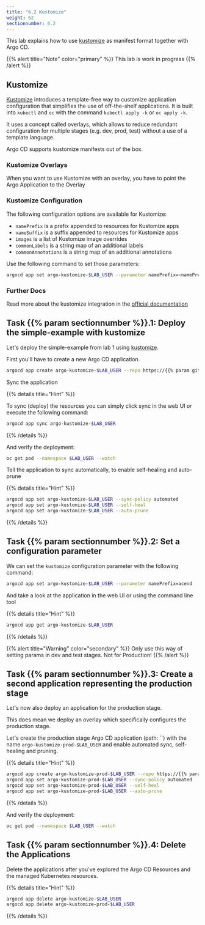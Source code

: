 ```yaml
---
title: "6.2 Kustomize"
weight: 62
sectionnumber: 6.2
---
```


This lab explains how to use [kustomize](https://kustomize.io/)  as manifest format together with Argo CD.

{{% alert title="Note" color="primary" %}}
This lab is work in progress
{{% /alert %}}


## Kustomize

[Kustomize](https://kustomize.io/) introduces a template-free way to customize application configuration that simplifies the use of off-the-shelf applications. It is built into `kubectl` and `oc` with the command `kubectl apply -k` or `oc apply -k`.

It uses a concept called overlays, which allows to reduce redundant configuration for multiple stages (e.g. dev, prod, test) without a use of a template language.

Argo CD supports kustomize manifests out of the box.


### Kustomize Overlays

When you want to use Kustomize with an overlay, you have to point the Argo Application to the Overlay


### Kustomize Configuration

The following configuration options are available for Kustomize:

* `namePrefix` is a prefix appended to resources for Kustomize apps
* `nameSuffix` is a suffix appended to resources for Kustomize apps
* `images` is a list of Kustomize image overrides
* `commonLabels` is a string map of an additional labels
* `commonAnnotations` is a string map of an additional annotations

Use the following command to set those parameters:

```bash
argocd app set argo-kustomize-$LAB_USER --parameter namePrefix=<namePrefix>
```


### Further Docs

Read more about the kustomize integration in the [official documentation](https://argo-cd.readthedocs.io/en/stable/user-guide/kustomize/)


## Task {{% param sectionnumber %}}.1: Deploy the simple-example with kustomize

Let's deploy the simple-example from lab 1 using [kustomize](https://github.com/acend/argocd-training-examples/tree/master/kustomize/simple-example).

First you'll have to create a new Argo CD application.

```bash
argocd app create argo-kustomize-$LAB_USER --repo https://{{% param giteaUrl %}}/$LAB_USER/argocd-training-examples.git --path 'kustomize/simple-example' --dest-server https://kubernetes.default.svc --dest-namespace $LAB_USER
```

Sync the application

{{% details title="Hint" %}}

To sync (deploy) the resources you can simply click sync in the web UI or execute the following command:

```bash
argocd app sync argo-kustomize-$LAB_USER
```
{{% /details %}}

And verify the deployment:

```bash
oc get pod --namespace $LAB_USER --watch
```

Tell the application to sync automatically, to enable self-healing and auto-prune

{{% details title="Hint" %}}
```bash
argocd app set argo-kustomize-$LAB_USER --sync-policy automated
argocd app set argo-kustomize-$LAB_USER --self-heal
argocd app set argo-kustomize-$LAB_USER --auto-prune
```
{{% /details %}}


## Task {{% param sectionnumber %}}.2: Set a configuration parameter

We can set the `kustomize` configuration parameter with the following command:

```bash
argocd app set argo-kustomize-$LAB_USER --parameter namePrefix=acend
```

And take a look at the application in the web UI or using the command line tool

{{% details title="Hint" %}}

```bash
argocd app get argo-kustomize-$LAB_USER
```
{{% /details %}}

{{% alert title="Warning" color="secondary" %}}
Only use this way of setting params in dev and test stages. Not for Production!
{{% /alert %}}


## Task {{% param sectionnumber %}}.3: Create a second application representing the production stage

Let's now also deploy an application for the production stage.

This does mean we deploy an overlay which specifically configures the production stage.

Let's create the production stage Argo CD application (path: ``) with the name `argo-kustomize-prod-$LAB_USER` and enable automated sync, self-healing and pruning.

{{% details title="Hint" %}}

```bash
argocd app create argo-kustomize-prod-$LAB_USER --repo https://{{% param giteaUrl %}}/$LAB_USER/argocd-training-examples.git --path 'kustomize/overlays-example/overlays/production' --dest-server https://kubernetes.default.svc --dest-namespace $LAB_USER
argocd app set argo-kustomize-prod-$LAB_USER --sync-policy automated
argocd app set argo-kustomize-prod-$LAB_USER --self-heal
argocd app set argo-kustomize-prod-$LAB_USER --auto-prune
```

{{% /details %}}

And verify the deployment:

```bash
oc get pod --namespace $LAB_USER --watch
```


## Task {{% param sectionnumber %}}.4: Delete the Applications

Delete the applications after you've explored the Argo CD Resources and the managed Kubernetes resources.

{{% details title="Hint" %}}
```bash
argocd app delete argo-kustomize-$LAB_USER
argocd app delete argo-kustomize-prod-$LAB_USER
```
{{% /details %}}
